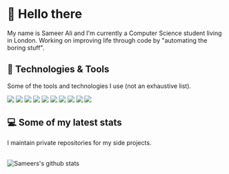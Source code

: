 # 👋 Hello there

My name is Sameer Ali and I'm currently a Computer Science student living in London. Working on improving life through code by "automating the boring stuff".

## 🔧 Technologies & Tools

Some of the tools and technologies I use (not an exhaustive list).

![](https://img.shields.io/badge/Editor-vscode-informational?style=flat&logoColor=white&color=2bbc8a)
![](https://img.shields.io/badge/Editor-rider-informational?style=flat&logoColor=white&color=2bbc8a)
![](https://img.shields.io/badge/Code-CSharp-informational?style=flat&logoColor=white&color=2bbc8a)
![](https://img.shields.io/badge/Code-JavaScript-informational?style=flat&logo=javascript&logoColor=white&color=2bbc8a)
![](https://img.shields.io/badge/Code-Angular-informational?style=flat&logoColor=white&color=2bbc8a)
![](https://img.shields.io/badge/Tools-MySQL-informational?style=flat&logo=mysql&logoColor=white&color=2bbc8a)
![](https://img.shields.io/badge/Tools-MSSQL-informational?style=flat&logo=mssql&logoColor=white&color=2bbc8a)
![](https://img.shields.io/badge/Tools-MongoDB-informational?style=flat&logo=mongodb&logoColor=white&color=2bbc8a)
![](https://img.shields.io/badge/Tools-Docker-informational?style=flat&logo=docker&logoColor=white&color=2bbc8a)
![](https://img.shields.io/badge/Cloud-Digital_Ocean-informational?style=flat&logo=digitalocean&logoColor=white&color=2bbc8a)

## 💻 Some of my latest stats

I maintain private repositories for my side projects.
<br />
<br />

![Sameers's github stats](https://github-readme-stats.vercel.app/api?username=TheSameerAli&show_icons=true&hide_border=true&count_private=true)
